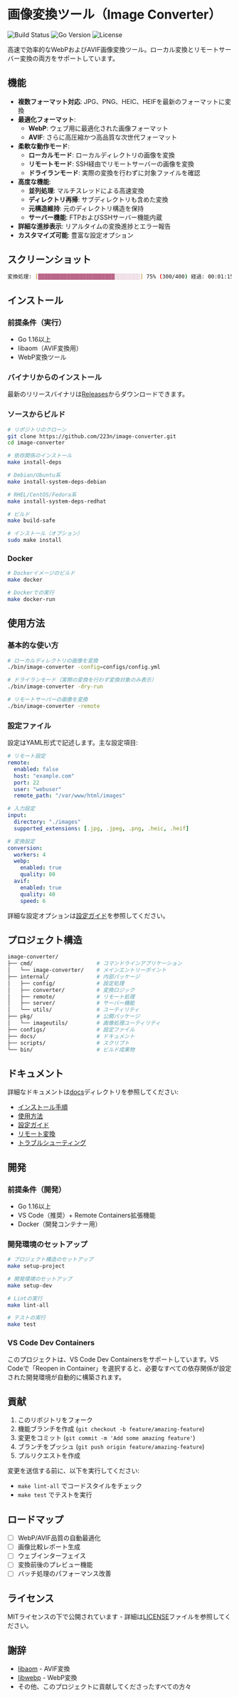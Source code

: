 # 画像変換ツール（Image Converter）

![Build Status](https://img.shields.io/badge/build-passing-brightgreen)
![Go Version](https://img.shields.io/badge/go-1.16%2B-blue)
![License](https://img.shields.io/badge/license-MIT-green)

高速で効率的なWebPおよびAVIF画像変換ツール。ローカル変換とリモートサーバー変換の両方をサポートしています。

## 機能

- **複数フォーマット対応**: JPG、PNG、HEIC、HEIFを最新のフォーマットに変換
- **最適化フォーマット**:
  - **WebP**: ウェブ用に最適化された画像フォーマット
  - **AVIF**: さらに高圧縮かつ高品質な次世代フォーマット
- **柔軟な動作モード**:
  - **ローカルモード**: ローカルディレクトリの画像を変換
  - **リモートモード**: SSH経由でリモートサーバーの画像を変換
  - **ドライランモード**: 実際の変換を行わずに対象ファイルを確認
- **高度な機能**:
  - **並列処理**: マルチスレッドによる高速変換
  - **ディレクトリ再帰**: サブディレクトリも含めた変換
  - **元構造維持**: 元のディレクトリ構造を保持
  - **サーバー機能**: FTPおよびSSHサーバー機能内蔵
- **詳細な進捗表示**: リアルタイムの変換進捗とエラー報告
- **カスタマイズ可能**: 豊富な設定オプション

## スクリーンショット

```bash
変換処理: [████████████████████████░░░░░░░░] 75% (300/400) 経過: 00:01:15 残り: 00:00:25
```

## インストール

### 前提条件（実行）

- Go 1.16以上
- libaom（AVIF変換用）
- WebP変換ツール

### バイナリからのインストール

最新のリリースバイナリは[Releases](https://github.com/223n/image-converter/releases)からダウンロードできます。

### ソースからビルド

```bash
# リポジトリのクローン
git clone https://github.com/223n/image-converter.git
cd image-converter

# 依存関係のインストール
make install-deps

# Debian/Ubuntu系
make install-system-deps-debian

# RHEL/CentOS/Fedora系
make install-system-deps-redhat

# ビルド
make build-safe

# インストール（オプション）
sudo make install
```

### Docker

```bash
# Dockerイメージのビルド
make docker

# Dockerでの実行
make docker-run
```

## 使用方法

### 基本的な使い方

```bash
# ローカルディレクトリの画像を変換
./bin/image-converter -config=configs/config.yml

# ドライランモード（実際の変換を行わず変換対象のみ表示）
./bin/image-converter -dry-run

# リモートサーバーの画像を変換
./bin/image-converter -remote
```

### 設定ファイル

設定はYAML形式で記述します。主な設定項目:

```yaml
# リモート設定
remote:
  enabled: false
  host: "example.com"
  port: 22
  user: "webuser"
  remote_path: "/var/www/html/images"

# 入力設定
input:
  directory: "./images"
  supported_extensions: [.jpg, .jpeg, .png, .heic, .heif]

# 変換設定
conversion:
  workers: 4
  webp:
    enabled: true
    quality: 80
  avif:
    enabled: true
    quality: 40
    speed: 6
```

詳細な設定オプションは[設定ガイド](docs/CONFIG.md)を参照してください。

## プロジェクト構造

```bash
image-converter/
├── cmd/                    # コマンドラインアプリケーション
│   └── image-converter/    # メインエントリーポイント
├── internal/               # 内部パッケージ
│   ├── config/             # 設定処理
│   ├── converter/          # 変換ロジック
│   ├── remote/             # リモート処理
│   ├── server/             # サーバー機能
│   └── utils/              # ユーティリティ
├── pkg/                    # 公開パッケージ
│   └── imageutils/         # 画像処理ユーティリティ
├── configs/                # 設定ファイル
├── docs/                   # ドキュメント
├── scripts/                # スクリプト
└── bin/                    # ビルド成果物
```

## ドキュメント

詳細なドキュメントは[docs](docs)ディレクトリを参照してください:

- [インストール手順](docs/INSTALL.md)
- [使用方法](docs/USAGE.md)
- [設定ガイド](docs/CONFIG.md)
- [リモート変換](docs/REMOTE.md)
- [トラブルシューティング](docs/TROUBLESHOOTING.md)

## 開発

### 前提条件（開発）

- Go 1.16以上
- VS Code（推奨）+ Remote Containers拡張機能
- Docker（開発コンテナー用）

### 開発環境のセットアップ

```bash
# プロジェクト構造のセットアップ
make setup-project

# 開発環境のセットアップ
make setup-dev

# Lintの実行
make lint-all

# テストの実行
make test
```

### VS Code Dev Containers

このプロジェクトは、VS Code Dev Containersをサポートしています。VS Codeで「Reopen in Container」を選択すると、必要なすべての依存関係が設定された開発環境が自動的に構築されます。

## 貢献

1. このリポジトリをフォーク
2. 機能ブランチを作成 (`git checkout -b feature/amazing-feature`)
3. 変更をコミット (`git commit -m 'Add some amazing feature'`)
4. ブランチをプッシュ (`git push origin feature/amazing-feature`)
5. プルリクエストを作成

変更を送信する前に、以下を実行してください:

- `make lint-all` でコードスタイルをチェック
- `make test` でテストを実行

## ロードマップ

- [ ] WebP/AVIF品質の自動最適化
- [ ] 画像比較レポート生成
- [ ] ウェブインターフェイス
- [ ] 変換前後のプレビュー機能
- [ ] バッチ処理のパフォーマンス改善

## ライセンス

MITライセンスの下で公開されています - 詳細は[LICENSE](LICENSE)ファイルを参照してください。

## 謝辞

- [libaom](https://aomedia.googlesource.com/aom/) - AVIF変換
- [libwebp](https://developers.google.com/speed/webp/docs/compressing) - WebP変換
- その他、このプロジェクトに貢献してくださったすべての方々
